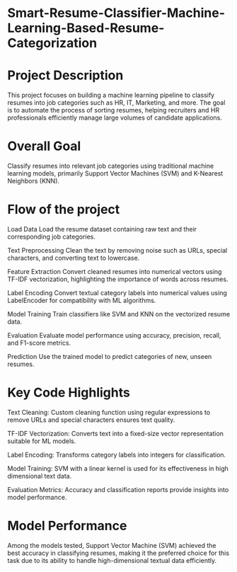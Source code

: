# Smart-Resume-Classifier-Machine-Learning-Based-Resume-Categorization
# Project Description
This project focuses on building a machine learning pipeline to classify resumes into job categories such as HR, IT, Marketing, and more. The goal is to automate the process of sorting resumes, helping recruiters and HR professionals efficiently manage large volumes of candidate applications.

# Overall Goal
Classify resumes into relevant job categories using traditional machine learning models, primarily Support Vector Machines (SVM) and K-Nearest Neighbors (KNN).

# Flow of the project
Load Data
Load the resume dataset containing raw text and their corresponding job categories.

Text Preprocessing
Clean the text by removing noise such as URLs, special characters, and converting text to lowercase.

Feature Extraction
Convert cleaned resumes into numerical vectors using TF-IDF vectorization, highlighting the importance of words across resumes.

Label Encoding
Convert textual category labels into numerical values using LabelEncoder for compatibility with ML algorithms.

Model Training
Train classifiers like SVM and KNN on the vectorized resume data.

Evaluation
Evaluate model performance using accuracy, precision, recall, and F1-score metrics.

Prediction
Use the trained model to predict categories of new, unseen resumes.

# Key Code Highlights
Text Cleaning:
Custom cleaning function using regular expressions to remove URLs and special characters ensures text quality.

TF-IDF Vectorization:
Converts text into a fixed-size vector representation suitable for ML models.

Label Encoding:
Transforms category labels into integers for classification.

Model Training:
SVM with a linear kernel is used for its effectiveness in high dimensional text data.

Evaluation Metrics:
Accuracy and classification reports provide insights into model performance.

# Model Performance
Among the models tested, Support Vector Machine (SVM) achieved the best accuracy in classifying resumes, making it the preferred choice for this task due to its ability to handle high-dimensional textual data efficiently.
